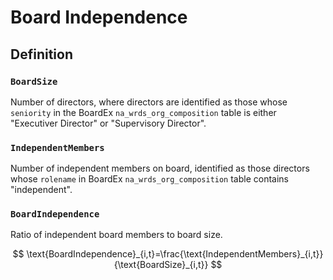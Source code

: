 # Board Independence

## Definition

### `BoardSize`

Number of directors, where directors are identified as those whose `seniority` in the BoardEx `na_wrds_org_composition` table is either "Executiver Director" or "Supervisory Director".

### `IndependentMembers`

Number of independent members on board, identified as those directors whose `rolename` in BoardEx `na_wrds_org_composition` table contains "independent".
 
### `BoardIndependence`

Ratio of independent board members to board size.

$$
\text{BoardIndependence}_{i,t}=\frac{\text{IndependentMembers}_{i,t}}{\text{BoardSize}_{i,t}}
$$
